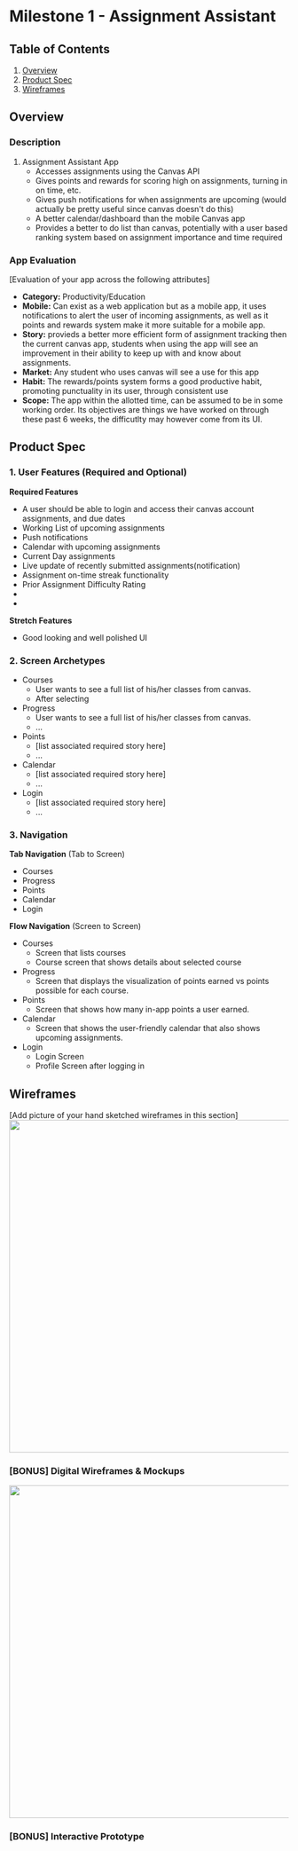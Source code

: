  # Milestone 1 - Assignment Assistant

## Table of Contents

1. [Overview](#Overview)
1. [Product Spec](#Product-Spec)
1. [Wireframes](#Wireframes)

## Overview

### Description

1. Assignment Assistant App
    - Accesses assignments using the Canvas API
    - Gives points and rewards for scoring high on assignments, turning in on time, etc.
    - Gives push notifications for when assignments are upcoming (would actually be pretty useful since canvas doesn't do this)
    - A better calendar/dashboard than the mobile Canvas app
    - Provides a better to do list than canvas, potentially with a user based ranking system based on assignment importance and time required 
    

### App Evaluation

[Evaluation of your app across the following attributes]
- **Category:** Productivity/Education
- **Mobile:** Can exist as a web application but as a mobile app, it uses notifications to alert the user of incoming assignments, as well as it points and rewards system make it more suitable for a mobile app.
- **Story:** provieds a better more efficient form of assignment tracking then the current canvas app, students when using the app will see an improvement in their ability to keep up with and know about assignments.
- **Market:** Any student who uses canvas will see a use for this app
- **Habit:** The rewards/points system forms a good productive habit, promoting punctuality in its user, through consistent use
- **Scope:** The app within the allotted time, can be assumed to be in some working order. Its objectives are things we have worked on through these past 6 weeks, the difficutlty may however come from its UI. 
## Product Spec

### 1. User Features (Required and Optional)

**Required Features**

* A user should be able to login and access their canvas account assignments, and due dates 
* Working List of upcoming assignments
* Push notifications 
* Calendar with upcoming assignments
* Current Day assignments
* Live update of recently submitted assignments(notification)
* Assignment on-time streak functionality
* Prior Assignment Difficulty Rating 
* 
* 

**Stretch Features**

* Good looking and well polished UI

### 2. Screen Archetypes

- Courses
  - User wants to see a full list of his/her classes from canvas.
  - After selecting 
- Progress
  - User wants to see a full list of his/her classes from canvas.
  - ...
- Points
  - [list associated required story here]
  - ...
- Calendar
  - [list associated required story here]
  - ...
- Login
  - [list associated required story here]
  - ...

### 3. Navigation

**Tab Navigation** (Tab to Screen)

* Courses
* Progress
* Points
* Calendar
* Login

**Flow Navigation** (Screen to Screen)

- Courses
  - Screen that lists courses
  - Course screen that shows details about selected course
- Progress
  - Screen that displays the visualization of points earned vs points possible for each course.
- Points
  - Screen that shows how many in-app points a user earned.
- Calendar
  - Screen that shows the user-friendly calendar that also shows upcoming assignments.
- Login
  - Login Screen
  - Profile Screen after logging in

## Wireframes

[Add picture of your hand sketched wireframes in this section]
<img src="https://i.imgur.com/mypnuwT.jpg" width=600>

### [BONUS] Digital Wireframes & Mockups
<img src="https://i.imgur.com/TbQFQAO.png" width=600>

### [BONUS] Interactive Prototype
